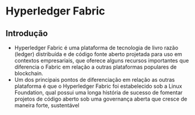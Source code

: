 # Hyperledger Fabric

## Introdução

- Hyperledger Fabric é uma plataforma de tecnologia de livro razão (ledger) distribuída e de código fonte aberto projetada para uso em contextos empresariais, que oferece alguns recursos importantes que diferencia o Fabric em relação a outras plataformas populares de blockchain.
- Um dos principais pontos de diferenciação em relação as outras plataforma é que o Hyperledger Fabric foi estabelecido sob a Linux Foundation, qual possui uma longa história de sucesso de fomentar projetos de código aberto sob uma governança aberta que cresce de maneira forte, sustentável
